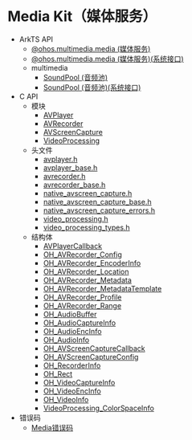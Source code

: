 # Media Kit（媒体服务）

- ArkTS API<!--media-arkts-->
  - [@ohos.multimedia.media (媒体服务)](js-apis-media.md)
  <!--Del-->
  - [@ohos.multimedia.media (媒体服务)(系统接口)](js-apis-media-sys.md)
  <!--DelEnd-->
  - multimedia<!--media-multimedia-arkts-->
    - [SoundPool (音频池)](js-apis-inner-multimedia-soundPool.md)
    <!--Del-->
    - [SoundPool (音频池)(系统接口)](js-apis-inner-multimedia-soundPool-sys.md)
    <!--DelEnd-->
- C API<!--media-c-->
  - 模块<!--media-module-->
    - [AVPlayer](_a_v_player.md)
    - [AVRecorder](_a_v_recorder.md)
    - [AVScreenCapture](_a_v_screen_capture.md)
    - [VideoProcessing](_video_processing.md)
  - 头文件<!--media-headerfile-->
    - [avplayer.h](avplayer_8h.md)
    - [avplayer_base.h](avplayer__base_8h.md)
    - [avrecorder.h](avrecorder_8h.md)
    - [avrecorder_base.h](avrecorder__base_8h.md)
    - [native_avscreen_capture.h](native__avscreen__capture_8h.md)
    - [native_avscreen_capture_base.h](native__avscreen__capture__base_8h.md)
    - [native_avscreen_capture_errors.h](native__avscreen__capture__errors_8h.md)
    - [video_processing.h](video__processing_8h.md)
    - [video_processing_types.h](video__processing__types_8h.md)
  - 结构体<!--media-struct-->
    - [AVPlayerCallback](_a_v_player_callback.md)
    - [OH_AVRecorder_Config](_o_h___a_v_recorder___config.md)
    - [OH_AVRecorder_EncoderInfo](_o_h___a_v_recorder___encoder_info.md)
    - [OH_AVRecorder_Location](_o_h___a_v_recorder___location.md)
    - [OH_AVRecorder_Metadata](_o_h___a_v_recorder___metadata.md)
    - [OH_AVRecorder_MetadataTemplate](_o_h___a_v_recorder___metadata_template.md)
    - [OH_AVRecorder_Profile](_o_h___a_v_recorder___profile.md)
    - [OH_AVRecorder_Range](_o_h___a_v_recorder___range.md)
    - [OH_AudioBuffer](_o_h___audio_buffer.md)
    - [OH_AudioCaptureInfo](_o_h___audio_capture_info.md)
    - [OH_AudioEncInfo](_o_h___audio_enc_info.md)
    - [OH_AudioInfo](_o_h___audio_info.md)
    - [OH_AVScreenCaptureCallback](_o_h___a_v_screen_capture_callback.md)
    - [OH_AVScreenCaptureConfig](_o_h___a_v_screen_capture_config.md)
    - [OH_RecorderInfo](_o_h___recorder_info.md)
    - [OH_Rect](_o_h___rect.md)
    - [OH_VideoCaptureInfo](_o_h___video_capture_info.md)
    - [OH_VideoEncInfo](_o_h___video_enc_info.md)
    - [OH_VideoInfo](_o_h___video_info.md)
    - [VideoProcessing_ColorSpaceInfo](_video_processing___color_space_info.md)
- 错误码<!--media-arkts-errcode-->
  - [Media错误码](errorcode-media.md)
